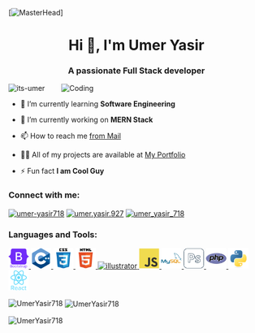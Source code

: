 [![MasterHead](https://github.com/GitSquared/edex-ui/raw/master/media/screenshot_default.png)]
<h1 align="center">Hi 👋, I'm Umer Yasir</h1>
<h3 align="center">A passionate Full Stack developer</h3>
<img align="right" alt="Coding" width="400" src="https://c4.wallpaperflare.com/wallpaper/47/95/705/anonymus-hacker-computer-mask-wallpaper-preview.jpg">
<p align="left"> <img src="https://komarev.com/ghpvc/?username=its-umer&label=Profile%20views&color=0e75b6&style=flat" alt="its-umer" /> </p>

- 🌱 I’m currently learning **Software Engineering**
  
- 🔭 I’m currently working on **MERN Stack**

- 📫 How to reach me <a href="mailto:umeryasir718@gmail.com/">from Mail</a>
  
- 👨‍💻 All of my projects are available at <a href="https://umeryasir.netlify.app/">My Portfolio</a>
              
- ⚡ Fun fact **I am Cool Guy**

<h3 align="left">Connect with me:</h3>
<p align="left">
<a href="https://linkedin.com/in/umer-yasir718" target="blank"><img align="center" src="https://raw.githubusercontent.com/rahuldkjain/github-profile-readme-generator/master/src/images/icons/Social/linked-in-alt.svg" alt="umer-yasir718" height="30" width="40" /></a>
<a href="https://fb.com/umer.yasir.927" target="blank"><img align="center" src="https://raw.githubusercontent.com/rahuldkjain/github-profile-readme-generator/master/src/images/icons/Social/facebook.svg" alt="umer.yasir.927" height="30" width="40" /></a>
<a href="https://instagram.com/umer_yasir_718" target="blank"><img align="center" src="https://raw.githubusercontent.com/rahuldkjain/github-profile-readme-generator/master/src/images/icons/Social/instagram.svg" alt="umer_yasir_718" height="30" width="40" /></a>
</p>


<h3 align="left">Languages and Tools:</h3>
<p align="left"> <a href="https://getbootstrap.com" target="_blank" rel="noreferrer"> <img src="https://raw.githubusercontent.com/devicons/devicon/master/icons/bootstrap/bootstrap-plain-wordmark.svg" alt="bootstrap" width="40" height="40"/> </a> <a href="https://www.w3schools.com/cpp/" target="_blank" rel="noreferrer"> <img src="https://raw.githubusercontent.com/devicons/devicon/master/icons/cplusplus/cplusplus-original.svg" alt="cplusplus" width="40" height="40"/> </a> <a href="https://www.w3schools.com/css/" target="_blank" rel="noreferrer"> <img src="https://raw.githubusercontent.com/devicons/devicon/master/icons/css3/css3-original-wordmark.svg" alt="css3" width="40" height="40"/> </a> <a href="https://www.w3.org/html/" target="_blank" rel="noreferrer"> <img src="https://raw.githubusercontent.com/devicons/devicon/master/icons/html5/html5-original-wordmark.svg" alt="html5" width="40" height="40"/> </a> <a href="https://www.adobe.com/in/products/illustrator.html" target="_blank" rel="noreferrer"> <img src="https://www.vectorlogo.zone/logos/adobe_illustrator/adobe_illustrator-icon.svg" alt="illustrator" width="40" height="40"/> </a> <a href="https://developer.mozilla.org/en-US/docs/Web/JavaScript" target="_blank" rel="noreferrer"> <img src="https://raw.githubusercontent.com/devicons/devicon/master/icons/javascript/javascript-original.svg" alt="javascript" width="40" height="40"/> </a> <a href="https://www.mysql.com/" target="_blank" rel="noreferrer"> <img src="https://raw.githubusercontent.com/devicons/devicon/master/icons/mysql/mysql-original-wordmark.svg" alt="mysql" width="40" height="40"/> </a> <a href="https://www.photoshop.com/en" target="_blank" rel="noreferrer"> <img src="https://raw.githubusercontent.com/devicons/devicon/master/icons/photoshop/photoshop-line.svg" alt="photoshop" width="40" height="40"/> </a> <a href="https://www.php.net" target="_blank" rel="noreferrer"> <img src="https://raw.githubusercontent.com/devicons/devicon/master/icons/php/php-original.svg" alt="php" width="40" height="40"/> </a> <a href="https://www.python.org" target="_blank" rel="noreferrer"> <img src="https://raw.githubusercontent.com/devicons/devicon/master/icons/python/python-original.svg" alt="python" width="40" height="40"/> </a> <a href="https://reactjs.org/" target="_blank" rel="noreferrer"> <img src="https://raw.githubusercontent.com/devicons/devicon/master/icons/react/react-original-wordmark.svg" alt="react" width="40" height="40"/> </a> </p>

<p><img align="left" src="https://github-readme-stats.vercel.app/api/top-langs?username=UmerYasir718&show_icons=true&locale=en&layout=donutverticalchart" alt="UmerYasir718" /></p>

<p>&nbsp;<img align="center" src="https://github-readme-stats.vercel.app/api?username=UmerYasir718&show_icons=true&locale=en" alt="UmerYasir718" /></p>

<p><img align="center" src="https://github-readme-streak-stats.herokuapp.com/?user=UmerYasir718&" alt="UmerYasir718" /></p>
